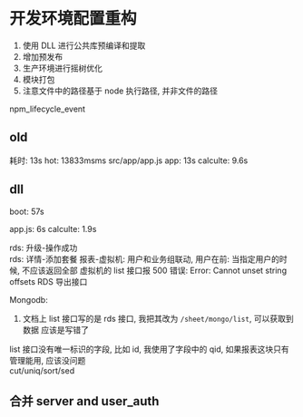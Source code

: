 # 开发环境配置重构
1. 使用 DLL 进行公共库预编译和提取  
2. 增加预发布
2. 生产环境进行摇树优化  
3. 模块打包  
4. 注意文件中的路径基于 node 执行路径, 并非文件的路径

npm_lifecycle_event

## old

耗时: 13s
hot: 13833msms src/app/app.js
app: 13s
calculte: 9.6s

## dll

boot: 57s

app.js: 6s
calculte: 1.9s

rds: 升级-操作成功  
rds: 详情-添加套餐
报表-虚拟机: 用户和业务组联动, 用户在前: 当指定用户的时候, 不应该返回全部
虚拟机的 list 接口报 500 错误: Error: Cannot unset string offsets
RDS 导出接口

Mongodb: 
1. 文档上 list 接口写的是 rds 接口, 我把其改为 `/sheet/mongo/list`, 可以获取到数据
   应该是写错了  

list 接口没有唯一标识的字段, 比如 id, 我使用了字段中的 qid, 如果报表这块只有管理能用, 应该没问题  
cut/uniq/sort/sed

## 合并 server and user_auth
#
